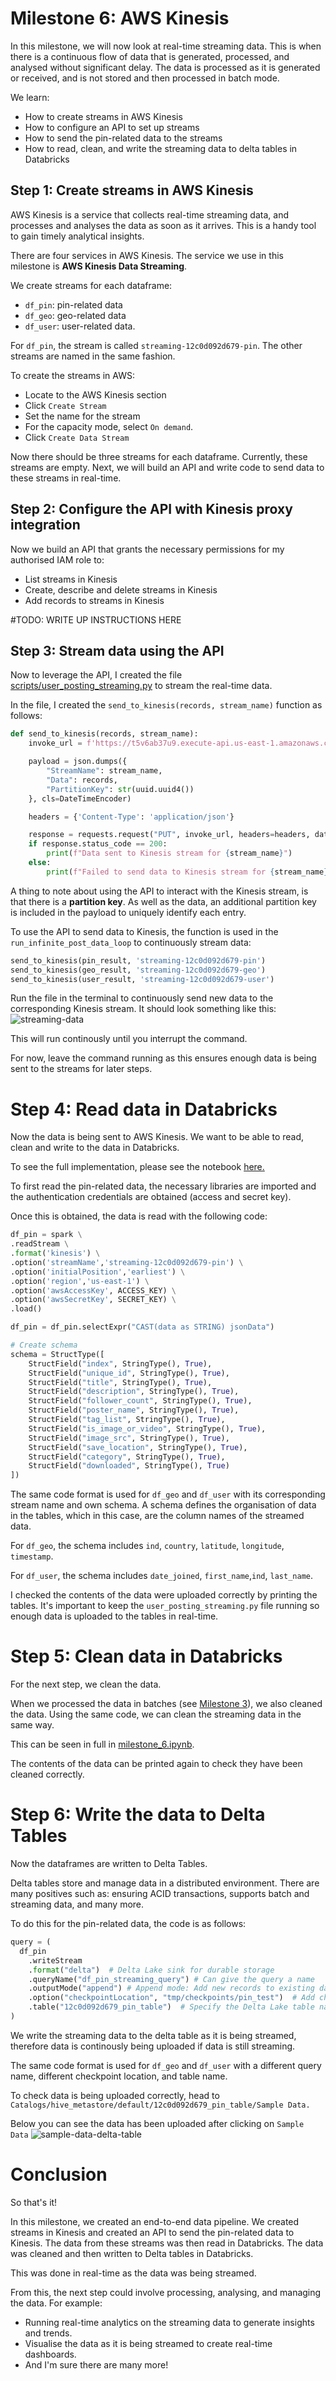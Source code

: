 # Milestone 6: AWS Kinesis

In this milestone, we will now look at real-time streaming data. This is when there is a continuous flow of data that is generated, processed, and analysed without significant delay. The data is processed as it is generated or received, and is not stored and then processed in batch mode.

We learn:

- How to create streams in AWS Kinesis
- How to configure an API to set up streams
- How to send the pin-related data to the streams
- How to read, clean, and write the streaming data to delta tables in Databricks

## Step 1: Create streams in AWS Kinesis

AWS Kinesis is a service that collects real-time streaming data, and processes and analyses the data as soon as it arrives. This is a handy tool to gain timely analytical insights.

There are four services in AWS Kinesis. The service we use in this milestone is **AWS Kinesis Data Streaming**.

We create streams for each dataframe:

- `df_pin`: pin-related data
- `df_geo`: geo-related data
- `df_user`: user-related data.

For `df_pin`, the stream is called `streaming-12c0d092d679-pin`. The other streams are named in the same fashion.

To create the streams in AWS:

- Locate to the AWS Kinesis section
- Click `Create Stream`
- Set the name for the stream
- For the capacity mode, select `On demand`.
- Click `Create Data Stream`

Now there should be three streams for each dataframe. Currently, these streams are empty. Next, we will build an API and write code to send data to these streams in real-time.

## Step 2: Configure the API with Kinesis proxy integration

Now we build an API that grants the necessary permissions for my authorised IAM role to:

- List streams in Kinesis
- Create, describe and delete streams in Kinesis
- Add records to streams in Kinesis

#TODO: WRITE UP INSTRUCTIONS HERE

## Step 3: Stream data using the API

Now to leverage the API, I created the file [scripts/user_posting_streaming.py](../scripts/processing/user_posting_streaming.py) to stream the real-time data.

In the file, I created the `send_to_kinesis(records, stream_name)` function as follows:

```python
def send_to_kinesis(records, stream_name):
    invoke_url = f'https://t5v6ab37u9.execute-api.us-east-1.amazonaws.com/test/streams/' + stream_name + '/record/'

    payload = json.dumps({
        "StreamName": stream_name,
        "Data": records,
        "PartitionKey": str(uuid.uuid4())
    }, cls=DateTimeEncoder)

    headers = {'Content-Type': 'application/json'}

    response = requests.request("PUT", invoke_url, headers=headers, data=payload)
    if response.status_code == 200:
        print(f"Data sent to Kinesis stream for {stream_name}")
    else:
        print(f"Failed to send data to Kinesis stream for {stream_name}. Status code: {response.status_code}")
```

A thing to note about using the API to interact with the Kinesis stream, is that there is a **partition key**. As well as the data, an additional partition key is included in the payload to uniquely identify each entry.

To use the API to send data to Kinesis, the function is used in the `run_infinite_post_data_loop` to continuously stream data:

```python
send_to_kinesis(pin_result, 'streaming-12c0d092d679-pin')
send_to_kinesis(geo_result, 'streaming-12c0d092d679-geo')
send_to_kinesis(user_result, 'streaming-12c0d092d679-user')
```

Run the file in the terminal to continuously send new data to the corresponding Kinesis stream. It should look something like this:
![streaming-data](../images/m6-img1.png)

This will run continously until you interrupt the command.

For now, leave the command running as this ensures enough data is being sent to the streams for later steps.

# Step 4: Read data in Databricks

Now the data is being sent to AWS Kinesis. We want to be able to read, clean and write to the data in Databricks.

To see the full implementation, please see the notebook [here.](../scripts/milestones/milestone_6.ipynb)

To first read the pin-related data, the necessary libraries are imported and the authentication credentials are obtained (access and secret key).

Once this is obtained, the data is read with the following code:

```python
df_pin = spark \
.readStream \
.format('kinesis') \
.option('streamName','streaming-12c0d092d679-pin') \
.option('initialPosition','earliest') \
.option('region','us-east-1') \
.option('awsAccessKey', ACCESS_KEY) \
.option('awsSecretKey', SECRET_KEY) \
.load()

df_pin = df_pin.selectExpr("CAST(data as STRING) jsonData")

# Create schema
schema = StructType([
    StructField("index", StringType(), True),
    StructField("unique_id", StringType(), True),
    StructField("title", StringType(), True),
    StructField("description", StringType(), True),
    StructField("follower_count", StringType(), True),
    StructField("poster_name", StringType(), True),
    StructField("tag_list", StringType(), True),
    StructField("is_image_or_video", StringType(), True),
    StructField("image_src", StringType(), True),
    StructField("save_location", StringType(), True),
    StructField("category", StringType(), True),
    StructField("downloaded", StringType(), True)
])
```

The same code format is used for `df_geo` and `df_user` with its corresponding stream name and own schema. A schema defines the organisation of data in the tables, which in this case, are the column names of the streamed data.

For `df_geo`, the schema includes `ind`, `country`, `latitude`, `longitude`, `timestamp`.

For `df_user`, the schema includes `date_joined`, `first_name`,`ind`, `last_name`.

I checked the contents of the data were uploaded correctly by printing the tables. It's important to keep the `user_posting_streaming.py` file running so enough data is uploaded to the tables in real-time.

# Step 5: Clean data in Databricks

For the next step, we clean the data.

When we processed the data in batches (see [Milestone 3](./milestone_3.md)), we also cleaned the data. Using the same code, we can clean the streaming data in the same way.

This can be seen in full in [milestone_6.ipynb](../scripts/milestones/milestone_6.ipynb).

The contents of the data can be printed again to check they have been cleaned correctly.

# Step 6: Write the data to Delta Tables

Now the dataframes are written to Delta Tables.

Delta tables store and manage data in a distributed environment. There are many positives such as: ensuring ACID transactions, supports batch and streaming data, and many more.

To do this for the pin-related data, the code is as follows:

```python
query = (
  df_pin
    .writeStream
    .format("delta")  # Delta Lake sink for durable storage
    .queryName("df_pin_streaming_query") # Can give the query a name
    .outputMode("append") # Append mode: Add new records to existing data
    .option("checkpointLocation", "tmp/checkpoints/pin_test")  # Add checkpoint location
    .table("12c0d092d679_pin_table")  # Specify the Delta Lake table name
)
```

We write the streaming data to the delta table as it is being streamed, therefore data is continously being uploaded if data is still streaming.

The same code format is used for `df_geo` and `df_user` with a different query name, different checkpoint location, and table name.

To check data is being uploaded correctly, head to `Catalogs/hive_metastore/default/12c0d092d679_pin_table/Sample Data.`

Below you can see the data has been uploaded after clicking on `Sample Data`
![sample-data-delta-table](../images/m6-img2.png)

# Conclusion

So that's it!

In this milestone, we created an end-to-end data pipeline. We created streams in Kinesis and created an API to send the pin-related data to Kinesis. The data from these streams was then read in Databricks. The data was cleaned and then written to Delta tables in Databricks.

This was done in real-time as the data was being streamed.

From this, the next step could involve processing, analysing, and managing the data. For example:

- Running real-time analytics on the streaming data to generate insights and trends.
- Visualise the data as it is being streamed to create real-time dashboards.
- And I'm sure there are many more!

